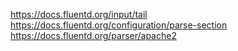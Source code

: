 https://docs.fluentd.org/input/tail
https://docs.fluentd.org/configuration/parse-section
https://docs.fluentd.org/parser/apache2
